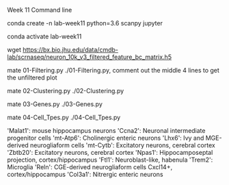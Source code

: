 Week 11 Command line 

conda create -n lab-week11 python=3.6 scanpy jupyter

conda activate lab-week11

wget https://bx.bio.jhu.edu/data/cmdb-lab/scrnaseq/neuron_10k_v3_filtered_feature_bc_matrix.h5

mate 01-Filtering.py
./01-Filtering.py, comment out the middle 4 lines to get the unfiltered plot 

mate 02-Clustering.py 
./02-Clustering.py

mate 03-Genes.py 
./03-Genes.py

mate 04-Cell_Tpes.py 
./04-Cell_Tpes.py 

'Malat1': mouse hippocampus neurons
'Ccna2': Neuronal intermediate progenitor cells
'mt-Atp6': Cholinergic enteric neurons
'Lhx6': Ivy and MGE-derived neurogliaform cells
'mt-Cytb': Excitatory neurons, cerebral cortex
'Zbtb20': Excitatory neurons, cerebral cortex
'Npas1': Hippocamposeptal projection, cortex/hippocampus
'Ftl1': Neuroblast-like, habenula
'Trem2': Microglia
'Reln': CGE-derived neurogliaform cells Cxcl14+, cortex/hippocampus
'Col3a1': Nitrergic enteric neurons


